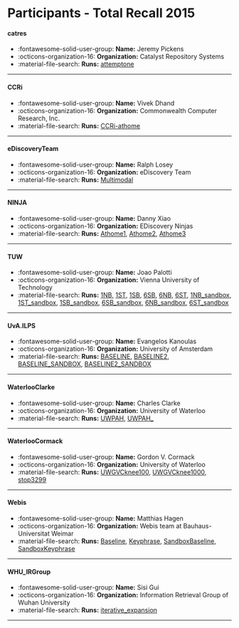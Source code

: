 # Participants - Total Recall 2015 

#### catres
 - :fontawesome-solid-user-group: **Name:** Jeremy Pickens
 - :octicons-organization-16: **Organization:** Catalyst Repository Systems
 - :material-file-search: **Runs:** [attemptone](./runs.md#attemptone)

---
#### CCRi
 - :fontawesome-solid-user-group: **Name:** Vivek Dhand
 - :octicons-organization-16: **Organization:** Commonwealth Computer Research, Inc.
 - :material-file-search: **Runs:** [CCRi-athome](./runs.md#ccri-athome)

---
#### eDiscoveryTeam
 - :fontawesome-solid-user-group: **Name:** Ralph Losey
 - :octicons-organization-16: **Organization:** eDiscovery Team
 - :material-file-search: **Runs:** [Multimodal](./runs.md#multimodal)

---
#### NINJA
 - :fontawesome-solid-user-group: **Name:** Danny Xiao
 - :octicons-organization-16: **Organization:** EDiscovery Ninjas
 - :material-file-search: **Runs:** [Athome1](./runs.md#athome1), [Athome2](./runs.md#athome2), [Athome3](./runs.md#athome3)

---
#### TUW
 - :fontawesome-solid-user-group: **Name:** Joao Palotti
 - :octicons-organization-16: **Organization:** Vienna University of Technology
 - :material-file-search: **Runs:** [1NB](./runs.md#1nb), [1ST](./runs.md#1st), [1SB](./runs.md#1sb), [6SB](./runs.md#6sb), [6NB](./runs.md#6nb), [6ST](./runs.md#6st), [1NB_sandbox](./runs.md#1nb_sandbox), [1ST_sandbox](./runs.md#1st_sandbox), [1SB_sandbox](./runs.md#1sb_sandbox), [6SB_sandbox](./runs.md#6sb_sandbox), [6NB_sandbox](./runs.md#6nb_sandbox), [6ST_sandbox](./runs.md#6st_sandbox)

---
#### UvA.ILPS
 - :fontawesome-solid-user-group: **Name:** Evangelos Kanoulas
 - :octicons-organization-16: **Organization:** University of Amsterdam
 - :material-file-search: **Runs:** [BASELINE](./runs.md#baseline), [BASELINE2](./runs.md#baseline2), [BASELINE_SANDBOX](./runs.md#baseline_sandbox), [BASELINE2_SANDBOX](./runs.md#baseline2_sandbox)

---
#### WaterlooClarke
 - :fontawesome-solid-user-group: **Name:** Charles Clarke
 - :octicons-organization-16: **Organization:** University of Waterloo
 - :material-file-search: **Runs:** [UWPAH](./runs.md#uwpah), [UWPAH_](./runs.md#uwpah_)

---
#### WaterlooCormack
 - :fontawesome-solid-user-group: **Name:** Gordon V. Cormack
 - :octicons-organization-16: **Organization:** University of Waterloo
 - :material-file-search: **Runs:** [UWGVCknee100](./runs.md#uwgvcknee100), [UWGVCknee1000](./runs.md#uwgvcknee1000), [stop3299](./runs.md#stop3299)

---
#### Webis
 - :fontawesome-solid-user-group: **Name:** Matthias Hagen
 - :octicons-organization-16: **Organization:** Webis team at Bauhaus-Universitat Weimar
 - :material-file-search: **Runs:** [Baseline](./runs.md#baseline), [Keyphrase](./runs.md#keyphrase), [SandboxBaseline](./runs.md#sandboxbaseline), [SandboxKeyphrase](./runs.md#sandboxkeyphrase)

---
#### WHU_IRGroup
 - :fontawesome-solid-user-group: **Name:** Sisi Gui
 - :octicons-organization-16: **Organization:** Information Retrieval Group of Wuhan University
 - :material-file-search: **Runs:** [iterative_expansion](./runs.md#iterative_expansion)

---
